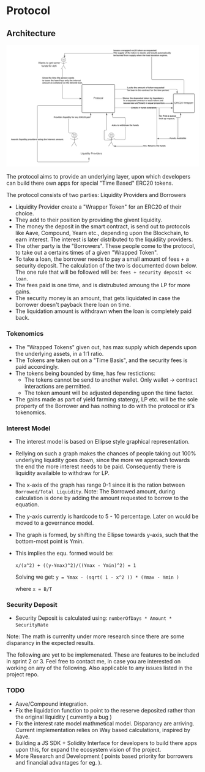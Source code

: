 # Protocol

## Architecture

![](protocol.png)

The protocol aims to provide an underlying layer, upon which developers can build there own apps for special "Time Based" ERC20 tokens.

The protocol consists of two parties: Liquidity Providers and Borrowers

- Liquidity Provider create a "Wrapper Token" for an ERC20 of their choice. 
- They add to their position by providing the givent liquidity.
- The money the deposit in the smart contract, is send out to protocols like Aave, Compound, Yearn etc., depending upon the Blockchain, to earn interest. The interest is later distributed to the liquidiity providers.
- The other party is the "Borrowers". These people come to the protocol, to take out a certains times of a given "Wrapped Token".
- To take a loan, the borrower needs to pay a small amount of fees + a security deposit. The calculation of the two is documented down below. The one rule that will be followed will be: ```fees + security deposit << loan```.
- The fees paid is one time, and is distrubuted amoung the LP for more gains.
- The security money is an amount, that gets liquidated in case the borrower doesn't payback there loan on time.
- The liquidation amount is withdrawn when the loan is completely paid back.

### Tokenomics

- The "Wrapped Tokens" given out, has max supply which depends upon the underlying assets, in a 1:1 ratio.
- The Tokens are taken out on a "Time Basis", and the security fees is paid accordingly.
- The tokens being bounded by time, has few restictions:
    - The tokens cannot be send to another wallet. Only wallet -> contract interactions are permitted.
    - The token amount will be adjusted depending upon the time factor.
- The gains made as part of yield farming statergy, LP etc. will be the sole property of the Borrower and has nothing to do with the protocol or it's tokenomics.
 
### Interest Model

- The interest model is based on Ellipse style graphical representation. 
- Rellying on such a graph makes the chances of people taking out 100% underlying liquidity goes down, since the more we approach towards the end the more interest needs to be paid. Consequently there is liquidity availaible to withdraw for LP.
- The x-axis of the graph has range 0-1 since it is the ration between ```Borrowed/Total Liquidity```. Note: The Borrowed amount, during calculation is done by adding the amount requested to borrow to the equation.
- The y-axis currently is hardcode to 5 - 10 percentage. Later on would be moved to a governance model.
- The graph is formed, by shifting the Ellipse towards y-axis, such that the bottom-most point is Ymin.
- This implies the equ. formed would be:

  ```x/(a^2) + ((y-Ymax)^2)/((Ymax - Ymin)^2) = 1```

  Solving we get: ```y = Ymax - (sqrt( 1 - x^2 )) * (Ymax - Ymin )```
 
  where ```x = B/T```
  
 ### Security Deposit
 
 - Security Deposit is calculated using: ```numberOfDays * Amount * SecurityRate```

Note: The math is currenlty under more research since there are some disparancy in the expected results.


The following are yet to be implemenated. These are features to be included in sprint 2 or 3. Feel free to contact me, in case you are interested on working on any of the following. Also applicable to any issues listed in the project repo.

### TODO
 - Aave/Compound integration.
 - Fix the liquidation function to point to the reserve deposited rather than the original liquidity ( currently a bug )
 - Fix the interest rate model mathmetical model. Disparancy are arriving. Current implementation relies on Way based calculations, inspired by Aave.
 - Building a JS SDK + Solidity Interface for developers to build there apps upon this, for expand the ecosystem vision of the project.
 - More Research and Development  ( points based priority for borrowers and financial advantages for eg. ).
